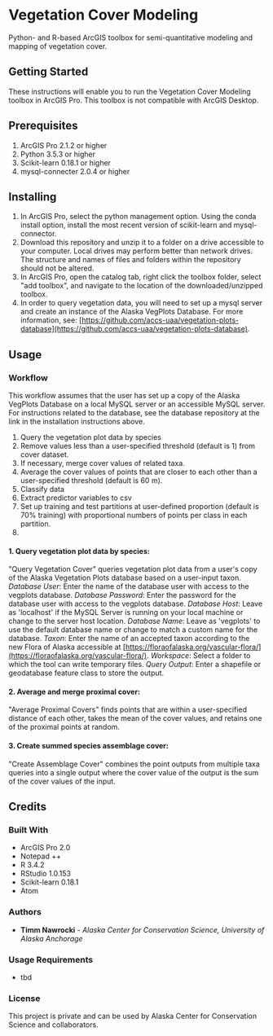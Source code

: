 # Vegetation Cover Modeling
Python- and R-based ArcGIS toolbox for semi-quantitative modeling and mapping of vegetation cover.

## Getting Started
These instructions will enable you to run the Vegetation Cover Modeling toolbox in ArcGIS Pro. This toolbox is not compatible with ArcGIS Desktop.

## Prerequisites
1. ArcGIS Pro 2.1.2 or higher
2. Python 3.5.3 or higher
3. Scikit-learn 0.18.1 or higher
4. mysql-connecter 2.0.4 or higher

## Installing
1. In ArcGIS Pro, select the python management option. Using the conda install option, install the most recent version of scikit-learn and mysql-connector.
2. Download this repository and unzip it to a folder on a drive accessible to your computer. Local drives may perform better than network drives. The structure and names of files and folders within the repository should not be altered.
3. In ArcGIS Pro, open the catalog tab, right click the toolbox folder, select "add toolbox", and navigate to the location of the downloaded/unzipped toolbox.
4. In order to query vegetation data, you will need to set up a mysql server and create an instance of the Alaska VegPlots Database. For more information, see: [https://github.com/accs-uaa/vegetation-plots-database](https://github.com/accs-uaa/vegetation-plots-database).

## Usage

### Workflow
This workflow assumes that the user has set up a copy of the Alaska VegPlots Database on a local MySQL server or an accessible MySQL server. For instructions related to the database, see the database repository at the link in the installation instructions above.
1. Query the vegetation plot data by species
2. Remove values less than a user-specified threshold (default is 1) from cover dataset.
3. If necessary, merge cover values of related taxa.
3. Average the cover values of points that are closer to each other than a user-specified threshold (default is 60 m).
4. Classify data
5. Extract predictor variables to csv
6. Set up training and test partitions at user-defined proportion (default is 70% training) with proportional numbers of points per class in each partition.
7. 

#### 1. Query vegetation plot data by species:
"Query Vegetation Cover" queries vegetation plot data from a user's copy of the Alaska Vegetation Plots database based on a user-input taxon.
*Database User*: Enter the name of the database user with access to the vegplots database.
*Database Password*: Enter the password for the database user with access to the vegplots database.
*Database Host*: Leave as 'localhost' if the MySQL Server is running on your local machine or change to the server host location.
*Database Name*: Leave as 'vegplots' to use the default database name or change to match a custom name for the database.
*Taxon*: Enter the name of an accepted taxon according to the new Flora of Alaska accessible at [https://floraofalaska.org/vascular-flora/](https://floraofalaska.org/vascular-flora/).
*Workspace*: Select a folder to which the tool can write temporary files.
*Query Output*: Enter a shapefile or geodatabase feature class to store the output.

#### 2. Average and merge proximal cover:
"Average Proximal Covers" finds points that are within a user-specified distance of each other, takes the mean of the cover values, and retains one of the proximal points at random.


#### 3. Create summed species assemblage cover:
"Create Assemblage Cover" combines the point outputs from multiple taxa queries into a single output where the cover value of the output is the sum of the cover values of the input.


## Credits

### Built With
* ArcGIS Pro 2.0
* Notepad ++
* R 3.4.2
* RStudio 1.0.153
* Scikit-learn 0.18.1
* Atom

### Authors
* **Timm Nawrocki** - *Alaska Center for Conservation Science, University of Alaska Anchorage*

### Usage Requirements
* tbd

### License
This project is private and can be used by Alaska Center for Conservation Science and collaborators.
